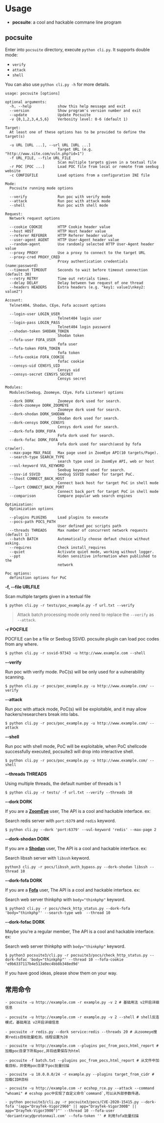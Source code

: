 # Usage

-   **pocsuite**: a cool and hackable commane line program

## pocsuite

Enter into `pocsuite` directory, execute `python cli.py`. It supports double mode:

-   `verify`
-   `attack`
-   `shell`

You can also use `python cli.py -h` for more details.

```
usage: pocsuite [options]

optional arguments:
  -h, --help            show this help message and exit
  --version             Show program's version number and exit
  --update              Update Pocsuite
  -v {0,1,2,3,4,5,6}    Verbosity level: 0-6 (default 1)

Target:
  At least one of these options has to be provided to define the target(s)

  -u URL [URL ...], --url URL [URL ...]
                        Target URL (e.g. "http://www.site.com/vuln.php?id=1")
  -f URL_FILE, --file URL_FILE
                        Scan multiple targets given in a textual file
  -r POC [POC ...]      Load POC file from local or remote from seebug website
  -c CONFIGFILE         Load options from a configuration INI file

Mode:
  Pocsuite running mode options

  --verify              Run poc with verify mode
  --attack              Run poc with attack mode
  --shell               Run poc with shell mode

Request:
  Network request options

  --cookie COOKIE       HTTP Cookie header value
  --host HOST           HTTP Host header value
  --referer REFERER     HTTP Referer header value
  --user-agent AGENT    HTTP User-Agent header value
  --random-agent        Use randomly selected HTTP User-Agent header value
  --proxy PROXY         Use a proxy to connect to the target URL
  --proxy-cred PROXY_CRED
                        Proxy authentication credentials (name:password)
  --timeout TIMEOUT     Seconds to wait before timeout connection (default 30)
  --retry RETRY         Time out retrials times.
  --delay DELAY         Delay between two request of one thread
  --headers HEADERS     Extra headers (e.g. "key1: value1\nkey2: value2")

Account:
  Telnet404、Shodan、CEye、Fofa account options

  --login-user LOGIN_USER
                        Telnet404 login user
  --login-pass LOGIN_PASS
                        Telnet404 login password
  --shodan-token SHODAN_TOKEN
                        Shodan token
  --fofa-user FOFA_USER
                        fofa user
  --fofa-token FOFA_TOKEN
                        fofa token
  --fofa-cookie FOFA_COOKIE
                        fofac cookie
  --censys-uid CENSYS_UID
                        Censys uid
  --censys-secret CENSYS_SECRET
                        Censys secret

Modules:
  Modules(Seebug、Zoomeye、CEye、Fofa Listener) options

  --dork DORK           Zoomeye dork used for search.
  --dork-zoomeye DORK_ZOOMEYE
                        Zoomeye dork used for search.
  --dork-shodan DORK_SHODAN
                        Shodan dork used for search.
  --dork-censys DORK_CENSYS
                        Censys dork used for search.
  --dork-fofa DORK_FOFA
                        Fofa dork used for search.
  --dork-fofac DORK_FOFA
                        Fofa dork used for search(uesd by fofa crawler).
  --max-page MAX_PAGE   Max page used in ZoomEye API(10 targets/Page).
  --search-type SEARCH_TYPE
                        search type used in ZoomEye API, web or host
  --vul-keyword VUL_KEYWORD
                        Seebug keyword used for search.
  --ssv-id SSVID        Seebug SSVID number for target PoC.
  --lhost CONNECT_BACK_HOST
                        Connect back host for target PoC in shell mode
  --lport CONNECT_BACK_PORT
                        Connect back port for target PoC in shell mode
  --comparison          Compare popular web search engines

Optimization:
  Optimization options

  --plugins PLUGINS     Load plugins to execute
  --pocs-path POCS_PATH
                        User defined poc scripts path
  --threads THREADS     Max number of concurrent network requests (default 1)
  --batch BATCH         Automatically choose defaut choice without asking.
  --requires            Check install_requires
  --quiet               Activate quiet mode, working without logger.
  --ppt                 Hiden sensitive information when published to the
                        network

Poc options:
  definition options for PoC
```

**-f, --file URLFILE**

Scan multiple targets given in a textual file

```
$ python cli.py -r tests/poc_example.py -f url.txt --verify
```

> Attack batch processing mode only need to replace the `--verify` as ` --attack`.

**-r POCFILE**

POCFILE can be a file or Seebug SSVID. pocsuite plugin can load poc codes from any where.

```
$ python cli.py -r ssvid-97343 -u http://www.example.com --shell
```

**--verify**

Run poc with verify mode. PoC(s) will be only used for a vulnerability scanning.

```
$ python cli.py -r pocs/poc_example.py -u http://www.example.com/ --verify
```

**--attack**

Run poc with attack mode, PoC(s) will be exploitable, and it may allow hackers/researchers break into labs.

```
$ python cli.py -r pocs/poc_example.py -u http://www.example.com/ --attack
```

**--shell**

Run poc with shell mode, PoC will be exploitable, when PoC shellcode successfully executed, pocsuite3 will drop into interactive shell.

```
$ python cli.py -r pocs/poc_example.py -u http://www.example.com/ --shell
```

**--threads THREADS**

Using multiple threads, the default number of threads is 1

```
$ python cli.py -r tests/ -f url.txt --verify --threads 10
```

**--dork DORK**

If you are a [**ZoomEye**](https://www.zoomeye.org/) user, The API is a cool and hackable interface. ex:

Search redis server with `port:6379` and `redis` keyword.

```
$ python cli.py --dork 'port:6379' --vul-keyword 'redis' --max-page 2

```

**--dork-shodan DORK**

If you are a [**Shodan**](https://www.shodan.io/) user, The API is a cool and hackable interface. ex:

Search libssh server with `libssh` keyword.

```
python3 cli.py -r pocs/libssh_auth_bypass.py --dork-shodan libssh --thread 10
```

**--dork-fofa DORK**

If you are a [**Fofa**](fofa) user, The API is a cool and hackable interface. ex:

Search web server thinkphp with `body="thinkphp"` keyword.

```
$ python3 cli.py -r pocs/check_http_status.py --dork-fofa 'body="thinkphp"' --search-type web  --thread 10
```

**--dork-fofac DORK**

Maybe you're a regular member, The API is a cool and hackable interface. ex:

Search web server thinkphp with `body="thinkphp"` keyword.

```
$ python3 pocsuite3/cli.py -r pocsuite3/pocs/check_http_status.py --dork-fofac 'body="thinkphp"' --thread 10 --fofa-cookie 'e9b6337117b4e513a9ec4bb8b348ed9d'
```

If you have good ideas, please show them on your way.

## 常用命令

    - pocsuite -u http://example.com -r example.py -v 2 # 基础用法 v2开启详细信息

    - pocsuite -u http://example.com -r example.py -v 2 --shell # shell反连模式，基础用法 v2开启详细信息

    - pocsuite -r redis.py --dork service:redis --threads 20 # 从zoomeye搜索redis目标批量检测，线程设置为20

    - pocsuite -u http://example.com --plugins poc_from_pocs,html_report # 加载poc目录下所有poc,并将结果保存为html

    - pocsuite -f batch.txt --plugins poc_from_pocs,html_report # 从文件中加载目标，并使用poc目录下poc批量扫描

    - pocsuite -u 10.0.0.0/24 -r example.py --plugins target_from_cidr # 加载CIDR目标

    - pocsuite -u http://example.com -r ecshop_rce.py --attack --command "whoami" # ecshop poc中实现了自定义命令`command`,可以从外部参数传递。

    - python pocsuite3/cli.py -r pocsuite3/pocs/CVE-2020-15415.py --dork-fofa '(app="DrayTek-Vigor2960" || app="DrayTek-Vigor300B" || app="DrayTek-Vigor3900")"' --thread 10 --fofa-user 'doriantracy@protonmail.com' --fofa-token '' # 利用fofa批量扫描
